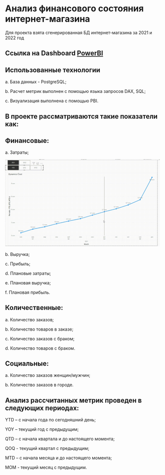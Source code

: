 # Анализ финансового состояния интернет-магазина
Для проекта взята сгенерированная БД интернет-магазина за 2021 и 2022 год

## Ссылка на Dashboard [PowerBI](https://drive.google.com/drive/folders/1nsH0HnNUoO5D0C2rAXn0iKZTOlbbCJZ_?usp=drive_link)

## Использованные технологии

a.    База данных - PostgreSQL;

b.    Расчет метрик выполнен с помощью языка запросов DAX, SQL;

c.    Визуализация выполнена с помощью PBI.

## В проекте рассматриваются такие показатели как:

## Финансовые:
a.    Затраты;

<div id="header" align="left">
  <img src="https://github.com/cnegaa/shop_db/blob/main/gif/cost.gif" width="700"/>
</div> 

b.    Выручка;

c.    Прибыль;

d.    Плановые затраты;

e.    Плановая выручка;

f.    Плановая прибыль.

## Количественные: 

a.  Количество заказов;

b.  Количество товаров в заказе;

c.  Количество заказов с браком;

d.  Количество товаров с браком.

## Социальные:

a.     Количество заказов женщин/мужчин;

b.     Количество заказов в городе.

## Анализ рассчитанных метрик проведен в следующих периодах: 

YTD – с начала года по сегодняшний день;

YOY – текущий год с предыдущим;

QTD – с начала квартала и до настоящего момента;

QOQ - текущий квартал с предыдущим;

MTD – с начала месяца и до настоящего момента;

MOM - текущий месяц с предыдущим.
